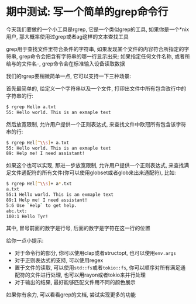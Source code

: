 # 期中测试: 写一个简单的grep命令行

今天我们要做的一个小工具是rgrep, 它是一个类似grep的工具, 如果你是一个*nix用户, 那大概率使用过grep或者ag这样的文本查找工具

grep用于查找文件里符合条件的字符串, 如果发现某个文件的内容符合所指定的字符串, grep命令会把含有字符串的哪一行显示出来; 如果指定任何文件名称, 或者所给与的文件名-, grep命令会在标准输入设备读取数据

我们的rgrep要稍微简单一点, 它可以支持一下三种场景:

首先最简单的, 给定义一个字符串以及一个文件, 打印出文件中所有包含改行中的字符串的行:

```bash
$ rgrep Hello a.txt
55: Hello world. This is an exmaple text
```

然后放宽限制, 允许用户提供一个正则表达式, 来查找文件中欧冠所有包含该字符串的行:

```bash
$ rgrep Hel[^\\s]+ a.txt
55: Hello world. This is an exmaple text
89: Help me! I need assistant!
```

如果这个也可以实现, 那进一步放宽限制, 允许用户提供一个正则表达式, 来查找满足文件通配符的所有文件(你可以使用globset或者glob来出来通配符), 比如:

```bash
$ rgrep Hel[^\\s]+ a*.txt
a.txt
55:1 Hello world. This is an exmaple text
89:1 Help me! I need assistant!
5:6 Use `Help` to get help.
abc.txt:
100:1 Hello Tyr!
```

其中, 冒号前面的数字是行号, 后面的数字是字符在这一行的位置

给你一点小提示:

- 对于命令行的部分, 你可以使用clap或者structopt, 也可以使用`env.args`
- 对于正则表达式的支持, 可以使用regex
- 置于文件的读取, 可以使用`std::fs`或者`tokio::fs`, 你可以顺序对所有满足通配符的文件进行处理, 也可以用rayon或者tokio来并行处理
- 对于输出的结果, 最好能够匹配文件用不同的颜色展示

如果你有余力, 可以看看grep的文档, 尝试实现更多的功能

